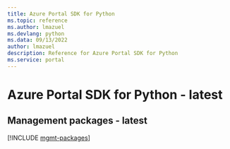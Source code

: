 ```yaml
---
title: Azure Portal SDK for Python
ms.topic: reference
ms.author: lmazuel
ms.devlang: python
ms.data: 09/13/2022
author: lmazuel
description: Reference for Azure Portal SDK for Python
ms.service: portal
---
```

# Azure Portal SDK for Python - latest

## Management packages - latest
[!INCLUDE [mgmt-packages](portal-mgmt-index.md)]